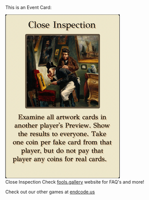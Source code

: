 This is an Event Card: 
 
 ![alt text](Close_Inspection.png?raw=true "Event Card")  
 Close Inspection 
 Check [fools.gallery](https://fools.gallery/) website for FAQ's and more! 
 
 Check out our other games at [endcode.us](https://endcode.us/)